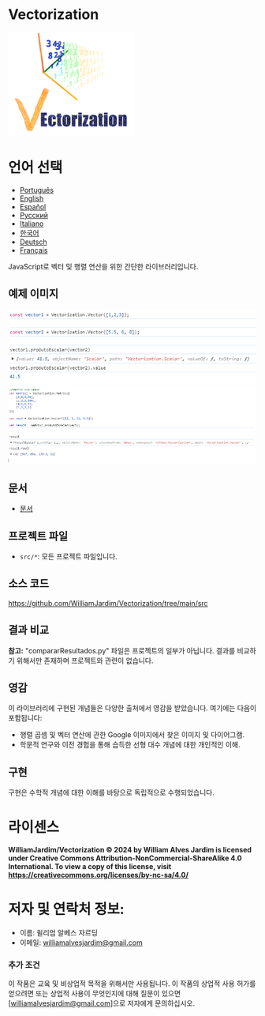 # Vectorization
![Project logo](https://github.com/WilliamJardim/Vectorization/blob/main/imagens/logo256x256.png)

# 언어 선택
* [Português](README-Portugues.md)
* [English](README-English.md)
* [Español](README-Español.md)
* [Русский](README-Русский.md)
* [Italiano](README-Italiano.md)
* [한국어](README-한국어.md)
* [Deutsch](README-Deutsch.md)
* [Français](README-Français.md)

JavaScript로 벡터 및 행렬 연산을 위한 간단한 라이브러리입니다.

## 예제 이미지
![예제 1 - 두 벡터 간의 내적](https://github.com/WilliamJardim/Vectorization/blob/main/imagens/exemplos/exemplo1.png)
![예제 2 - 행렬과 벡터 간의 내적](https://github.com/WilliamJardim/Vectorization/blob/main/imagens/exemplos/exemplo2.png)

## 문서
* [문서](Docs/docs-main.md)

## 프로젝트 파일
- `src/*`: 모든 프로젝트 파일입니다.

## 소스 코드
https://github.com/WilliamJardim/Vectorization/tree/main/src

## 결과 비교
**참고:** "compararResultados.py" 파일은 프로젝트의 일부가 아닙니다. 결과를 비교하기 위해서만 존재하며 프로젝트와 관련이 없습니다.

## 영감
이 라이브러리에 구현된 개념들은 다양한 출처에서 영감을 받았습니다. 여기에는 다음이 포함됩니다:
- 행렬 곱셈 및 벡터 연산에 관한 Google 이미지에서 찾은 이미지 및 다이어그램.
- 학문적 연구와 이전 경험을 통해 습득한 선형 대수 개념에 대한 개인적인 이해.

## 구현
구현은 수학적 개념에 대한 이해를 바탕으로 독립적으로 수행되었습니다.

# 라이센스
**WilliamJardim/Vectorization © 2024 by William Alves Jardim is licensed under Creative Commons Attribution-NonCommercial-ShareAlike 4.0 International. To view a copy of this license, visit https://creativecommons.org/licenses/by-nc-sa/4.0/**

# 저자 및 연락처 정보:
 - 이름: 윌리엄 알베스 자르딩
 - 이메일: williamalvesjardim@gmail.com

### 추가 조건
이 작품은 교육 및 비상업적 목적을 위해서만 사용됩니다. 이 작품의 상업적 사용 허가를 얻으려면 또는 상업적 사용이 무엇인지에 대해 질문이 있으면 [williamalvesjardim@gmail.com]으로 저자에게 문의하십시오.
